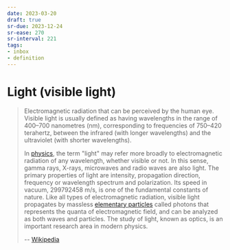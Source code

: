 ```yaml
---
date: 2023-03-20
draft: true
sr-due: 2023-12-24
sr-ease: 270
sr-interval: 221
tags:
- inbox
- definition
---
```


# Light (visible light)

> Electromagnetic radiation that can be perceived by the human eye. Visible
> light is usually defined as having wavelengths in the range of 400–700
> nanometres (nm), corresponding to frequencies of 750–420 terahertz, between
> the infrared (with longer wavelengths) and the ultraviolet (with shorter
> wavelengths).
>
> In [physics](./physics.md), the term "light" may refer more broadly to
> electromagnetic radiation of any wavelength, whether visible or not. In this
> sense, gamma rays, X-rays, microwaves and radio waves are also light. The
> primary properties of light are intensity, propagation direction, frequency or
> wavelength spectrum and polarization. Its speed in vacuum,
> $299792458\text{ m/s}$, is one of the fundamental constants of nature. Like
> all types of electromagnetic radiation, visible light propagates by massless
> [elementary particles](./elementary%20particle.md) called photons that represents
> the quanta of electromagnetic field, and can be analyzed as both waves and
> particles. The study of light, known as optics, is an important research area
> in modern physics.
>
> -- [Wikipedia](https://en.wikipedia.org/wiki/Visible_light)